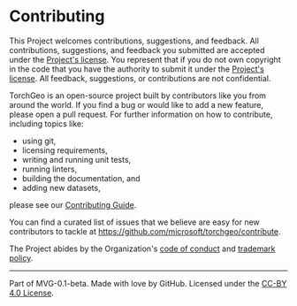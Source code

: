 # Contributing

This Project welcomes contributions, suggestions, and feedback. All contributions, suggestions, and feedback you submitted are accepted under the [Project's license](../LICENSE). You represent that if you do not own copyright in the code that you have the authority to submit it under the [Project's license](../LICENSE). All feedback, suggestions, or contributions are not confidential.

TorchGeo is an open-source project built by contributors like you from around the world. If you find a bug or would like to add a new feature, please open a pull request. For further information on how to contribute, including topics like:

- using git,
- licensing requirements,
- writing and running unit tests,
- running linters,
- building the documentation, and
- adding new datasets,

please see our [Contributing Guide](https://torchgeo.readthedocs.io/en/stable/user/contributing.html).

You can find a curated list of issues that we believe are easy for new contributors to tackle at https://github.com/microsoft/torchgeo/contribute.

The Project abides by the Organization's [code of conduct](https://github.com/github/MVG/blob/main/org-docs/CODE-OF-CONDUCT.md) and [trademark policy](https://github.com/github/MVG/blob/main/org-docs/TRADEMARKS.md).

---
Part of MVG-0.1-beta.
Made with love by GitHub. Licensed under the [CC-BY 4.0 License](https://creativecommons.org/licenses/by/4.0/).
